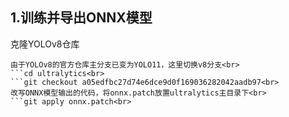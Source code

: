 ## 1.训练并导出ONNX模型  
克隆YOLOv8仓库  
```git clone https://github.com/ultralytics/ultralytics.git<br>
由于YOLOv8的官方仓库主分支已变为YOLO11，这里切换v8分支<br>
```cd ultralytics<br>
```git checkout a05edfbc27d74e6dce9d0f169036282042aadb97<br>
改写ONNX模型输出的代码，将onnx.patch放置ultralytics主目录下<br>
```git apply onnx.patch<br>
